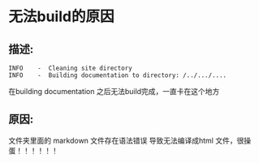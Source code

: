 # 无法build的原因



## 描述:



```
INFO    -  Cleaning site directory
INFO    -  Building documentation to directory: /../.../....
```

在building documentation 之后无法build完成，一直卡在这个地方



## 原因:



文件夹里面的 markdown 文件存在语法错误 导致无法编译成html 文件，很操蛋！！！！！！